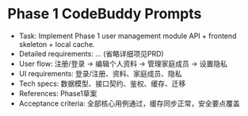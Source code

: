 # Phase 1 CodeBuddy Prompts

- Task: Implement Phase 1 user management module API + frontend skeleton + local cache.
- Detailed requirements: ... (省略详细项见PRD)
- User flow: 注册/登录 -> 编辑个人资料 -> 管理家庭成员 -> 设置隐私
- UI requirements: 登录/注册、资料、家庭成员、隐私
- Tech specs: 数据模型、接口契约、鉴权、缓存、迁移
- References: Phase1草案
- Acceptance criteria: 全部核心用例通过，缓存同步正常，安全要点覆盖